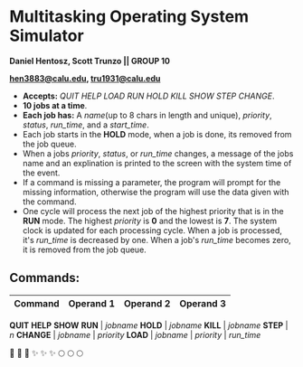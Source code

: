 # Multitasking Operating System Simulator


**Daniel Hentosz, Scott Trunzo || GROUP 10**

**hen3883@calu.edu, tru1931@calu.edu**

  * __Accepts:__ *QUIT HELP LOAD RUN HOLD KILL SHOW STEP CHANGE*.
  * __10 jobs at a time__.
  * __Each job has:__ A *name*(up to 8 chars in length and unique), *priority*, *status*, *run_time*,  and a *start_time*.
  * Each job starts in the **HOLD** mode, when a job is done, its removed from the job queue.
  * When a jobs *priority*, *status*, or *run_time* changes, a message of the jobs name and an explination is printed to the screen with the system time of the event.
  * If a command is missing a parameter, the program will prompt for the missing information, otherwise the program will use the data given with the command.
  * One cycle will process the next job of the highest priority that is in the **RUN** mode. The highest *priority* is **0** and the lowest is **7**. The system clock is updated for each processing cycle. When a job is processed, it's *run_time* is decreased by one. When a job's *run_time* becomes zero, it is removed from the job queue.
## Commands:
Command | Operand 1 | Operand 2 | Operand 3
--------|-----------|-----------|-----------
 __QUIT__
 __HELP__
 __SHOW__
**RUN** | *jobname*
**HOLD** | *jobname*
**KILL** | *jobname*
**STEP** | _n_
**CHANGE** | _jobname_ | _priority_
**LOAD** | _jobname_ | _priority_ | _run_time_

:shit: :shit: :shit: :sparkles: :sparkles: :sparkles: :full_moon: :full_moon: :full_moon:
